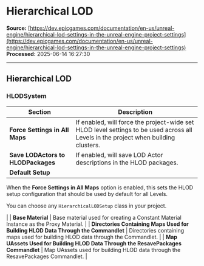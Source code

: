 # Hierarchical LOD

**Source:** [https://dev.epicgames.com/documentation/en-us/unreal-engine/hierarchical-lod-settings-in-the-unreal-engine-project-settings](https://dev.epicgames.com/documentation/en-us/unreal-engine/hierarchical-lod-settings-in-the-unreal-engine-project-settings)  
**Processed:** 2025-06-14 16:27:30

---

## Hierarchical LOD

### HLODSystem

| **Section** | **Description** |
| --- | --- |
| **Force Settings in All Maps** | If enabled, will force the project-wide set HLOD level settings to be used across all Levels in the project when building clusters. |
| **Save LODActors to HLODPackages** | If enabled, will save LOD Actor descriptions in the HLOD packages. |
| **Default Setup** | 
When the **Force Settings in All Maps** option is enabled, this sets the HLOD setup configuration that should be used by default for all Levels.

You can choose any `HierarchicalLODSetup` class in your project.



 |
| **Base Material** | Base material used for creating a Constant Material Instance as the Proxy Material. |
| **Directories Containing Maps Used for Building HLOD Data Through the Commandlet** | Directories containing maps used for building HLOD data through the Commandlet. |
| **Map UAssets Used for Building HLOD Data Through the ResavePackages Commandlet** | Map UAssets used for building HLOD data through the ResavePackages Commandlet. |